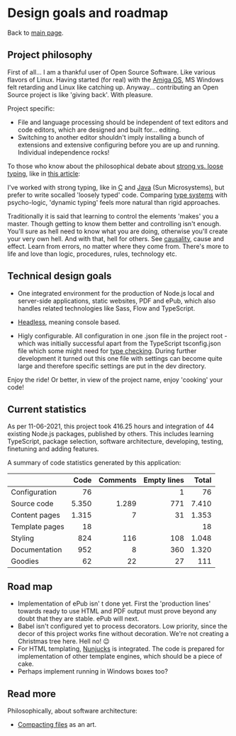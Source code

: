 # Design goals and roadmap

Back to [main  page](../README.md).

## Project philosophy

First of all... I am a thankful user of Open Source Software. Like various flavors of Linux. Having started (for real) with the [Amiga OS](https://en.wikipedia.org/wiki/Amiga), MS Windows felt retarding and Linux like catching up.
Anyway... contributing an Open Source project is like 'giving back'. With pleasure.

Project specific:
+ File and language processing should be independent of text editors and code editors, which are designed and built for... editing.
+ Switching to another editor shouldn't imply installing a bunch of extensions and extensive configuring before you are up and running. Individual independence rocks!

To those who know about the philosophical debate about [strong vs. loose typing](https://en.wikipedia.org/wiki/Strong_and_weak_typing), like in [this article](https://medium.freecodecamp.org/stop-bringing-strong-typing-to-javascript-4da0666cba6e):

I've worked with strong typing, like in [C](https://en.wikipedia.org/wiki/C_(programming_language)) and [Java](https://en.wikipedia.org/wiki/Java_(programming_language)) (Sun Microsystems), but prefer to write socalled 'loosely typed' code.
Comparing [type systems](https://en.wikipedia.org/wiki/Type_system#DYNAMIC) with psycho-logic, 'dynamic typing' feels more natural than rigid approaches.

Traditionally it is said that learning to control the elements 'makes' you a master.
Though getting to know them better and controlling isn't enough.
You'll sure as hell need to know what you are doing, otherwise you'll create your very own hell.
And with that, hell for others.
See [causality](https://en.wikipedia.org/wiki/Causality), cause and effect.
Learn from errors, no matter where they come from.
There's more to life and love than logic, procedures, rules, technology etc.


## Technical design goals

+ One integrated environment for the production of Node.js local and server-side applications, static websites, PDF and ePub, which also handles related technologies like Sass, Flow and TypeScript.

+ [Headless](https://en.wikipedia.org/wiki/Headless_software), meaning console based.

+ Higly configurable. All configuration in one .json file in the project root - which was initially successful apart from the TypeScript tsconfig.json file which some might need for [type checking](https://en.wikipedia.org/wiki/Strong_and_weak_typing#Static_type-checking). During further development it turned out this one file with settings can become quite large and therefore specific settings are put in the dev directory.

Enjoy the ride! Or better, in view of the project name, enjoy 'cooking' your code!


## Current statistics

As per 11-06-2021, this project took 416.25 hours and integration of 44 existing Node.js packages, published by others. This includes learning TypeScript, package selection, software architecture, developing, testing, finetuning and adding features.

A summary of code statistics generated by this application:

|                  | Code     | Comments    | Empty lines | Total    |
| ---------------- | -------: | ----------: | ----------: | -------: |
| Configuration    |       76 |             |           1 |       76 |
| Source code      |    5.350 |       1.289 |         771 |    7.410 |
| Content pages    |    1.315 |           7 |          31 |    1.353 |
| Template pages   |       18 |             |             |       18 |
| Styling          |      824 |         116 |         108 |    1.048 |
| Documentation    |      952 |           8 |         360 |    1.320 |
| Goodies          |       62 |          22 |          27 |      111 |

## Road map

+ Implementation of ePub isn' t done yet. First the 'production lines' towards ready to use HTML and PDF output must prove beyond any doubt that they are stable. ePub will next.
+ Babel isn't configured yet to process decorators. Low priority, since the decor of this project works fine without decoration. We're not creating a Christmas tree here. Hell no! 😉
+ For HTML templating, [Nunjucks](https://www.npmjs.com/package/nunjucks) is integrated. The code is prepared for implementation of other template engines, which should be a piece of cake.
+ Perhaps implement running in Windows boxes too?

## Read more

Philosophically, about software architecture:

+ [Compacting files](./philosophical/compacting-files.md) as an art.


[comment]: <> (See https://github.github.com/gfm/)
